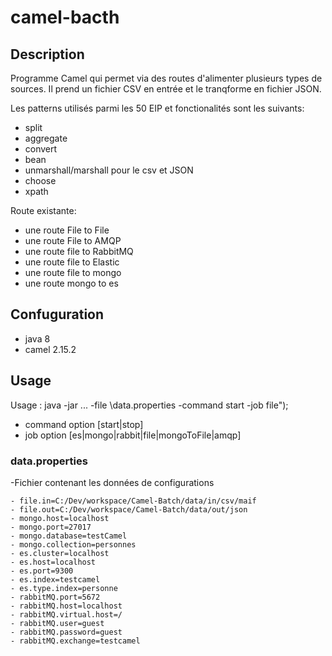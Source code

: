 # camel-bacth

## Description
Programme Camel qui permet via des routes d'alimenter plusieurs types de sources. 
Il prend un fichier CSV en entrée et le tranqforme en fichier JSON.

Les patterns utilisés parmi les 50 EIP et fonctionalités sont les suivants:
- split
- aggregate
- convert
- bean
- unmarshall/marshall pour le csv et JSON
- choose
- xpath

Route existante:
- une route File to File
- une route File to AMQP
- une route file to RabbitMQ
- une route file to Elastic
- une route file to mongo
- une route mongo to es

## Confuguration
- java 8
- camel 2.15.2

## Usage
Usage : java -jar ... -file <PATH>\\data.properties -command start -job file");

- command option [start|stop]
- job option [es|mongo|rabbit|file|mongoToFile|amqp]

### data.properties
-Fichier contenant les données de configurations

	- file.in=C:/Dev/workspace/Camel-Batch/data/in/csv/maif
	- file.out=C:/Dev/workspace/Camel-Batch/data/out/json
	- mongo.host=localhost
	- mongo.port=27017
	- mongo.database=testCamel
	- mongo.collection=personnes
	- es.cluster=localhost
	- es.host=localhost
	- es.port=9300
	- es.index=testcamel
	- es.type.index=personne
	- rabbitMQ.port=5672
	- rabbitMQ.host=localhost
	- rabbitMQ.virtual.host=/
	- rabbitMQ.user=guest
	- rabbitMQ.password=guest
	- rabbitMQ.exchange=testcamel


